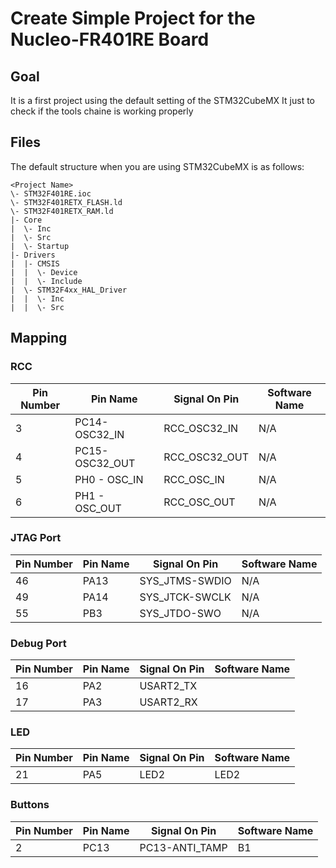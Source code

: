# Create Simple Project for the Nucleo-FR401RE Board

## Goal

It is a first project using the default setting of the STM32CubeMX It just to check if the tools chaine is working properly

## Files

The default structure when you are using STM32CubeMX is as follows: 

```
<Project Name>
\- STM32F401RE.ioc
\- STM32F401RETX_FLASH.ld
\- STM32F401RETX_RAM.ld
|- Core
|  \- Inc
|  \- Src
|  \- Startup 
|- Drivers
|  |- CMSIS
|  |  \- Device
|  |  \- Include
|  \- STM32F4xx_HAL_Driver
|  |  \- Inc
|  |  \- Src
```

## Mapping

### RCC

|Pin Number     |  Pin Name        | Signal On Pin   | Software Name  |
| ------------- | ------------- |------------------- |-------------   |
|3              |PC14-OSC32_IN  |RCC_OSC32_IN        | N/A            |
|4              |PC15-OSC32_OUT |RCC_OSC32_OUT       | N/A            |
|5              |PH0 - OSC_IN   |RCC_OSC_IN          | N/A            |
|6              |PH1 - OSC_OUT  |RCC_OSC_OUT         | N/A            |

### JTAG Port

|Pin Number  |  Pin Name     | Signal On Pin | Software Name  |
| ------------- | ------------- |------------- |-------------   |
|46           | PA13          |SYS_JTMS-SWDIO |N/A            |
|49           | PA14          |SYS_JTCK-SWCLK |N/A            |
|55           | PB3           |SYS_JTDO-SWO   |N/A            |

### Debug Port

|Pin Number  |  Pin Name     | Signal On Pin | Software Name  |
| ------------- | ------------- |------------- |-------------   |
|16           | PA2           |USART2_TX      |
|17           | PA3           |USART2_RX      |

### LED

|Pin Number  |  Pin Name     | Signal On Pin |  Software Name  |
| ------------- | ------------- |------------- |-------------   |
|21           | PA5           | LED2          | LED2

### Buttons

|Pin Number  |  Pin Name     | Signal On Pin |  Software Name  |
| ------------- | ------------- |------------- | -------------   |
|2            | PC13          | PC13-ANTI_TAMP| B1
